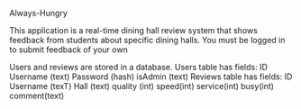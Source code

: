 Always-Hungry

This application is a real-time dining hall review system that shows feedback from students about specific dining halls.
You must be logged in to submit feedback of your own

Users and reviews are stored in a database.
Users table has fields:
ID Username (text) Password (hash) isAdmin (text)
Reviews table has fields:
ID Username (texT) Hall (text) quality (int) speed(int) service(int) busy(int) comment(text)
